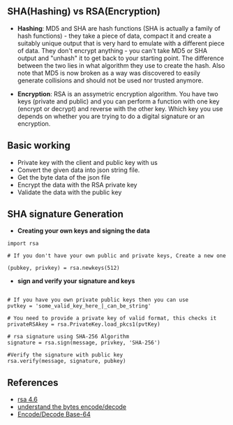 

## SHA(Hashing) vs RSA(Encryption)

- **Hashing**: MD5 and SHA are hash functions (SHA is actually a family of hash functions) - they take a piece of data, compact it and create a suitably unique output that is very hard to emulate with a different piece of data. They don't encrypt anything - you can't take MD5 or SHA output and "unhash" it to get back to your starting point. The difference between the two lies in what algorithm they use to create the hash. Also note that MD5 is now broken as a way was discovered to easily generate collisions and should not be used nor trusted anymore.

- **Encryption**: RSA is an assymetric encryption algorithm. You have two keys (private and public) and you can perform a function with one key (encrypt or decrypt) and reverse with the other key. Which key you use depends on whether you are trying to do a digital signature or an encryption.


## Basic working

- Private key with the client and public key with us
- Convert the given data into json string file.
- Get the byte data of the json file
- Encrypt the data with the RSA private key
- Validate the data with the public key

## SHA signature Generation

- **Creating your own keys and signing the data**

```
import rsa

# If you don't have your own public and private keys, Create a new one

(pubkey, privkey) = rsa.newkeys(512)
```

- **sign and verify your signature and keys**

```

# If you have you own private public keys then you can use
pvtkey = 'some_valid_key_here_|_can_be_string'

# You need to provide a private key of valid format, this checks it
privateRSAkey = rsa.PrivateKey.load_pkcs1(pvtKey)

# rsa signature using SHA-256 Algorithm
signature = rsa.sign(message, privkey, 'SHA-256')

#Verify the signature with public key
rsa.verify(message, signature, pubkey)
```

## References

- [rsa 4.6](https://stuvel.eu/python-rsa-doc/usage.html)
- [understand the bytes encode/decode](https://www.youtube.com/watch?v=5kRCbHEnyBw)
- [Encode/Decode Base-64](https://docs.python.org/3/library/base64.html)
